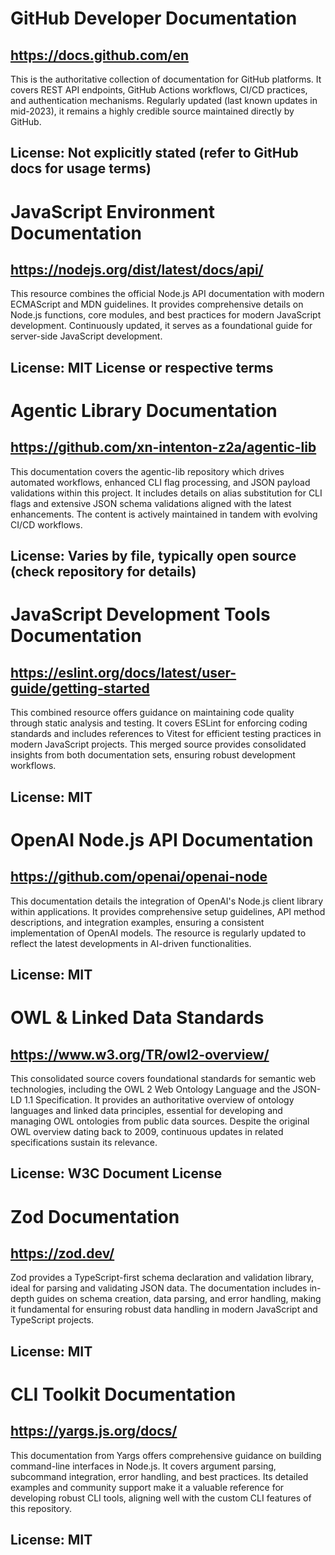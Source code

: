 # GitHub Developer Documentation
## https://docs.github.com/en
This is the authoritative collection of documentation for GitHub platforms. It covers REST API endpoints, GitHub Actions workflows, CI/CD practices, and authentication mechanisms. Regularly updated (last known updates in mid-2023), it remains a highly credible source maintained directly by GitHub.
## License: Not explicitly stated (refer to GitHub docs for usage terms)

# JavaScript Environment Documentation
## https://nodejs.org/dist/latest/docs/api/
This resource combines the official Node.js API documentation with modern ECMAScript and MDN guidelines. It provides comprehensive details on Node.js functions, core modules, and best practices for modern JavaScript development. Continuously updated, it serves as a foundational guide for server-side JavaScript development.
## License: MIT License or respective terms

# Agentic Library Documentation
## https://github.com/xn-intenton-z2a/agentic-lib
This documentation covers the agentic-lib repository which drives automated workflows, enhanced CLI flag processing, and JSON payload validations within this project. It includes details on alias substitution for CLI flags and extensive JSON schema validations aligned with the latest enhancements. The content is actively maintained in tandem with evolving CI/CD workflows.
## License: Varies by file, typically open source (check repository for details)

# JavaScript Development Tools Documentation
## https://eslint.org/docs/latest/user-guide/getting-started
This combined resource offers guidance on maintaining code quality through static analysis and testing. It covers ESLint for enforcing coding standards and includes references to Vitest for efficient testing practices in modern JavaScript projects. This merged source provides consolidated insights from both documentation sets, ensuring robust development workflows.
## License: MIT

# OpenAI Node.js API Documentation
## https://github.com/openai/openai-node
This documentation details the integration of OpenAI's Node.js client library within applications. It provides comprehensive setup guidelines, API method descriptions, and integration examples, ensuring a consistent implementation of OpenAI models. The resource is regularly updated to reflect the latest developments in AI-driven functionalities.
## License: MIT

# OWL & Linked Data Standards
## https://www.w3.org/TR/owl2-overview/
This consolidated source covers foundational standards for semantic web technologies, including the OWL 2 Web Ontology Language and the JSON-LD 1.1 Specification. It provides an authoritative overview of ontology languages and linked data principles, essential for developing and managing OWL ontologies from public data sources. Despite the original OWL overview dating back to 2009, continuous updates in related specifications sustain its relevance.
## License: W3C Document License

# Zod Documentation
## https://zod.dev/
Zod provides a TypeScript-first schema declaration and validation library, ideal for parsing and validating JSON data. The documentation includes in-depth guides on schema creation, data parsing, and error handling, making it fundamental for ensuring robust data handling in modern JavaScript and TypeScript projects.
## License: MIT

# CLI Toolkit Documentation
## https://yargs.js.org/docs/
This documentation from Yargs offers comprehensive guidance on building command-line interfaces in Node.js. It covers argument parsing, subcommand integration, error handling, and best practices. Its detailed examples and community support make it a valuable reference for developing robust CLI tools, aligning well with the custom CLI features of this repository.
## License: MIT
